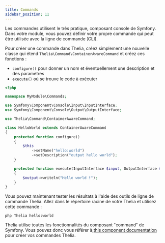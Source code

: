 ```yaml
---
title: Commands
sidebar_position: 11
---
```


Les commandes utilisent le très pratique, composant console de Symfony. Dans votre module, vous pouvez définir votre propre commande qui peut être utilisée avec la ligne de commande (CLI).

Pour créer une commande dans Thelia, créez simplement une nouvelle classe qui étend `Thelia\Command\ContainerAwareCommand` et créez ces fonctions :
- `configure()` pour donner un nom et éventuellement une description et des paramètres
- `execute()` où se trouve le code à exécuter

```php
<?php

namespace MyModule\Commands;

use Symfony\Component\Console\Input\InputInterface;
use Symfony\Component\Console\Output\OutputInterface;

use Thelia\Command\ContainerAwareCommand;

class HelloWorld extends ContainerAwareCommand
{
    protected function configure()
    {
        $this
            ->setName("hello:world")
            ->setDescription("output hello world");
    }

    protected function execute(InputInterface $input, OutputInterface $output)
    {
        $output->writeln("Hello world !");
    }
}
```

Vous pouvez maintenant tester les résultats à l'aide des outils de ligne de commande Thelia. Allez dans le répertoire racine de votre Thelia et utilisez cette commande :
```shell
php Thelia hello:world
```

Thelia utilise toutes les fonctionnalités du composant "command" de Symfony. Vous pouvez donc vous référer à,[this component documentation](https://symfony.com/doc/current/console.html#creating-a-command) pour créer vos commandes Thelia.
